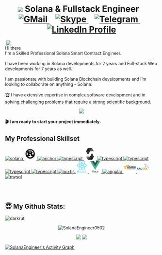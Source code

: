 <h1 align="center">
  <img src="https://media.giphy.com/media/hvRJCLFzcasrR4ia7z/giphy.gif" width="28"> Solana & Fullstack Engineer
  &nbsp;&nbsp;
  <a href="mailto:luckysmile0502@gmail.com">
    <img src="https://cdn-icons-png.flaticon.com/512/732/732200.png" alt="GMail" height="30" width="30">
  </a>
  &nbsp;&nbsp;
  <a href="https://join.skype.com/wlGQ630qWdSd">
    <img src="https://www.vectorlogo.zone/logos/skype/skype-tile.svg" alt="Skype" height="30" width="30">
  </a>
  &nbsp;&nbsp;
  <a href="https://t.me/luckysmile0502">
    <img src="https://cdn-icons-png.flaticon.com/512/2111/2111646.png" alt="Telegram" height="30" width="30">
  </a>
  &nbsp;&nbsp;
  <a href="https://www.linkedin.com/in/luckysmile0502/">
    <img src="https://www.vectorlogo.zone/logos/linkedin/linkedin-icon.svg" alt="LinkedIn Profile" height="30" width="30">
  </a>

</h1>
<p>
  <p>
    <img align="right" width="500" src="https://camo.githubusercontent.com/fa73289736064aba480d0708da37d7aa183a8c3e2bcc2f58c54285a3bbbeecc1/68747470733a2f2f7777772e61616c7068612e6e65742f77702d636f6e74656e742f75706c6f6164732f323032302f31322f66756c6c2d737461636b2d646576656c6f706d656e742e676966" />
  </p>
  <p>
  Hi there<br>
  I'm a Skilled Professional Solana Smart Contract Engineer.<br><br>
  I have been working in Solana developments for 2 years and Full-stack Web developments for 7 years as well.<br><br>
  I am passionate with building Solana Blockchain developments and I’m looking to collaborate on anything - Solana.<br><br>
  🏆 I have extensive expertise in complex software development and in solving challenging problems that require a strong scientific background.</p>
</p>
<p align="center">
  <a href="https://github.com/SolanaEngineer0502"><img src="https://readme-typing-svg.herokuapp.com/?lines=Creative,%20Passionate%20Blockchain%20and%20Full-stack%20Engineer;10+%2B%20years%20of%20hands-on%20experience;&center=true&width=800&height=45"></a>
</p>

<b> 🎬 I am ready to start your project immediately.</b>
## My Professional Skillset
<p align="left"> 
    <a href="https://solana.com/" target="_blank" rel="noreferrer"> <img src="https://raw.githubusercontent.com/trustwallet/assets/master/blockchains/solana/info/logo.png" alt="solana" width="40" height="40"/> </a> 
    <a href="https://www.rust-lang.org" target="_blank" rel="noreferrer"> <img src="https://raw.githubusercontent.com/devicons/devicon/master/icons/rust/rust-plain.svg" alt="rust" width="40" height="40"/> </a> 
    <a href="https://github.com/project-serum/anchor" target="_blank" rel="noreferrer"> <img src="https://camo.githubusercontent.com/0542190d13e5a50f7d601abc4bfde84cf02af2ca786af519e78411f43f3ca9c0/68747470733a2f2f6d656469612e646973636f72646170702e6e65742f6174746163686d656e74732f3831333434343531343934393130333635382f3839303237383532303535333630333039322f6578706f72742e706e673f77696474683d373436266865696768743d373436" alt="anchor" width="40" height="40"/> </a> 
    <a href="https://ethereum.org/en/" target="_blank" rel="noreferrer"> <img src="https://www.vectorlogo.zone/logos/ethereum/ethereum-icon.svg" alt="typescript" width="40" height="40"/> </a>
    <a href="https://github.com/ethereum/solidity" target="_blank" rel="noreferrer"> <img src="https://raw.githubusercontent.com/devicons/devicon/master/icons/solidity/solidity-original.svg" alt="typescript" width="40" height="40"/> </a>
    <a href="https://nodejs.org/en/about/" target="_blank" rel="noreferrer"> <img src="https://www.vectorlogo.zone/logos/nodejs/nodejs-icon.svg" alt="typescript" width="40" height="40"/> </a>
    <a href="https://laravel.com/" target="_blank" rel="noreferrer"> <img src="https://www.vectorlogo.zone/logos/laravel/laravel-icon.svg" alt="typescript" width="40" height="40"/> </a>
    <a href="https://www.djangoproject.com/" target="_blank" rel="noreferrer"> <img src="https://www.vectorlogo.zone/logos/djangoproject/djangoproject-icon.svg" alt="typescript" width="40" height="40"/> </a>
    <a href="https://go.dev/" target="_blank" rel="noreferrer"> <img src="https://www.vectorlogo.zone/logos/golang/golang-icon.svg" alt="typescript" width="40" height="40"/> </a>
    <a href="https://nuxtjs.org/" target="_blank" rel="noreferrer"> <img src="https://www.vectorlogo.zone/logos/nuxtjs/nuxtjs-icon.svg" alt="nuxtjs" width="40" height="40"/> </a> 
    <a href="https://reactjs.org/" target="_blank" rel="noreferrer"> <img src="https://raw.githubusercontent.com/devicons/devicon/master/icons/react/react-original-wordmark.svg" alt="react" width="40" height="40"/> </a> 
    <a href="https://vuejs.org/" target="_blank" rel="noreferrer"> <img src="https://raw.githubusercontent.com/devicons/devicon/master/icons/vuejs/vuejs-original-wordmark.svg" alt="vuejs" width="40" height="40"/> </a> 
    <a href="https://angular.io" target="_blank" rel="noreferrer"> <img src="https://angular.io/assets/images/logos/angular/angular.svg" alt="angular" width="40" height="40"/> </a> 
    <a href="https://aws.amazon.com" target="_blank" rel="noreferrer"> <img src="https://raw.githubusercontent.com/devicons/devicon/master/icons/amazonwebservices/amazonwebservices-original-wordmark.svg" alt="aws" width="40" height="40"/> </a> 
    <a href="https://www.mysql.com/" target="_blank" rel="noreferrer"> <img src="https://raw.githubusercontent.com/devicons/devicon/master/icons/mysql/mysql-original-wordmark.svg" alt="mysql" width="40" height="40"/> </a>
    <a href="https://www.mongodb.com/" target="_blank" rel="noreferrer"> <img src="https://www.vectorlogo.zone/logos/mongodb/mongodb-icon.svg" alt="mysql" width="40" height="40"/> </a>
</p>

<br><br>
## <b>😇 My Github Stats</b>:
<p align="left"><img src="https://komarev.com/ghpvc/?username=perfectdev000&label=Profile%20views&color=0e75b6&style=flat" alt="darkrut" /> </p>
<p align="center" style="margin-bottom: 10px;"><img src="https://github-profile-trophy.vercel.app/?username=perfectdev000&column=7&theme=onedark" alt="SolanaEngineer0502" /></p>
<p align="center">
  <img src = "https://github-readme-stats.vercel.app/api?username=perfectdev000&show_icons=true&include_all_commits=true&count_private=true&theme=tokyonight"> 
  <img src = "https://github-readme-stats.vercel.app/api/top-langs/?username=perfectdev000&langs_count=8&layout=compact&theme=tokyonight&include_all_commits=true">
</p>
<a href="https://github.com/SolanaEngineer0502/SolanaEngineer0502">
  <img alt="SolanaEngineer's Activity Graph" src="https://activity-graph.herokuapp.com/graph?username=perfectdev000&bg_color=22222E&color=DDDD66&line=00FFFF&point=0000FF"/>
</a>
  
</p>
</details>



